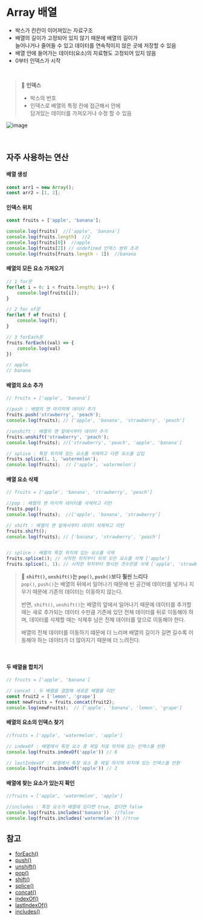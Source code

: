 # Array 배열

- 박스가 칸칸이 이어져있는 자료구조
- 배열의 길이가 고정되어 있지 않기 때문에 배열의 길이가      
  늘어나거나 줄어들 수 있고 데이터를 연속적이지 않은 곳에 저장할 수 있음
- 배열 안에 들어가는 데이터(요소)의 자료형도 고정되어 있지 않음
- 0부터 인덱스가 시작

<br />

> 📌 **인덱스**
> - 박스의 번호
> - 인덱스로 배열의 특정 칸에 접근해서 안에     
>   담겨있는 데이터를 가져오거나 수정 할 수 있음

![image](https://user-images.githubusercontent.com/44824456/158733518-40153bdc-b49c-4cd6-a360-141983f6ed44.png)     

<br />


## 자주 사용하는 연산
#### 배열 생성
```javascript
const arr1 = new Array();
const arr2 = [1, 2];
```


#### 인덱스 위치
```javascript
const fruits = ['apple', 'banana'];

console.log(fruits)  //['apple', 'banana']
console.log(fruits.length)  //2
console.log(fruits[0])  //apple
console.log(fruits[2]) // undefined 인덱스 범위 초과
console.log(fruits[fruits.length - 1])  //banana
```

#### 배열의 모든 요소 가져오기
```javascript
// 1 for문
for(let i = 0; i < fruits.length; i++) {
    console.log(fruits[i]);
}

// 2 for of문
for(let f of fruits) {
    console.log(f);
}

// 3 forEach문
fruits.forEach((val) => {
    console.log(val)
})

// apple
// banana

```

#### 배열의 요소 추가
```javascript
// fruits = ['apple', 'banana']

//push : 배열의 맨 마지막에 데이터 추가
fruits.push('strawberry', 'peach');
console.log(fruits); // ['apple', 'banana', 'strawberry', 'peach']

//unshift : 배열의 맨 앞에서부터 데이터 추가
fruits.unshift('strawberry', 'peach');
console.log(fruits); //['strawberry', 'peach', 'apple', 'banana']

// splice : 특정 위치에 있는 요소를 삭제하고 다른 요소를 삽입
fruits.splice(1, 1, 'watermelon');
console.log(fruits);  // ['apple', 'watermelon']

```

#### 배열 요소 삭제
```javascript
// fruits = ['apple', 'banana', 'strawberry', 'peach']

//pop : 배열의 맨 마지막 데이터를 삭제하고 리턴
fruits.pop();
console.log(fruits);  //['apple', 'banana', 'strawberry']

// shift : 배열의 맨 앞에서부터 데이터 삭제하고 리턴
fruits.shift();
console.log(fruits); // ['banana', 'strawberry', 'peach']


// splice : 배열의 특정 위치에 있는 요소를 삭제
fruits.splice(1); // 시작한 위치부터 뒤의 모든 요소를 삭제 ['apple']
fruits.splice(1, 1); // 시작한 위치부터 명시된 갯수만큼 삭제 ['apple', 'strawberry', 'peach']
```

> 📌 **`shift()`, `unshift()`는 `pop()`, `push()`보다 훨씬 느리다**      
>  `pop()`, `push()`는 배열의 뒤에서 일어나기 때문에 빈 공간에 데이터를 넣거나 지우기 때문에 기존의 데이터는 이동하지 않는다.      
>  
>  반면, `shift()`, `unshift()`는 배열의 앞에서 일어나기 때문에 데이터를 추가할 때는 새로 추가되는 데이터 수만큼 기존에 있던 전체 데이터를 뒤로 이동해야 하며, 
>  데이터를 삭제할 때는 삭제후 남은 전체 데이터를 앞으로 이동해야 한다. 
>  
>  배열의 전체 데이터를 이동하기 떄문에 더 느리며 배열의 길이가 길면 길수록 이동해야 하는 데이터가 더 많아지기 때문에 더 느려진다. 

<br />

#### 두 배열을 합치기
```javascript
// fruits = ['apple', 'banana']

// concat : 두 배열을 결합해 새로운 배열을 리턴
const fruit2 = ['lemon', 'grape']
const newFruits = fruits.concat(fruit2);
console.log(newFruits);  // ['apple', 'banana', 'lemon', 'grape']
```

#### 배열의 요소의 인덱스 찾기
```javascript
//fruits = ['apple', 'watermelon', 'apple']

// indexOf : 배열에서 특정 요소 중 제일 처음 위치에 있는 인덱스를 반환
console.log(fruits.indexOf('apple')) // 0

// lastIndexOf : 배열에서 특정 요소 중 제일 마지막 위치에 있는 인덱스를 반환
console.log(fruits.indexOf('apple')) // 2
```

#### 배열에 찾는 요소가 있는지 확인
```javascript
//fruits = ['apple', 'watermelon', 'apple']

//includes : 특정 요소가 배열에 있다면 true, 없다면 false
console.log(fruits.includes('banana'))  //false
console.log(fruits.includes('watermelon')) //true
```

## 참고
- [forEach()](https://developer.mozilla.org/en-US/docs/Web/JavaScript/Reference/Global_Objects/Array/forEach)
- [push()](https://developer.mozilla.org/en-US/docs/Web/JavaScript/Reference/Global_Objects/Array/push)
- [unshift()](https://developer.mozilla.org/en-US/docs/Web/JavaScript/Reference/Global_Objects/Array/unshift)
- [pop()](https://developer.mozilla.org/en-US/docs/Web/JavaScript/Reference/Global_Objects/Array/pop)
- [shift()](https://developer.mozilla.org/en-US/docs/Web/JavaScript/Reference/Global_Objects/Array/shift)
- [splice()](https://developer.mozilla.org/en-US/docs/Web/JavaScript/Reference/Global_Objects/Array/splice)
- [concat()](https://developer.mozilla.org/en-US/docs/Web/JavaScript/Reference/Global_Objects/Array/concat)
- [indexOf()](https://developer.mozilla.org/en-US/docs/Web/JavaScript/Reference/Global_Objects/Array/indexOf)
- [lastIndexOf()](https://developer.mozilla.org/en-US/docs/Web/JavaScript/Reference/Global_Objects/Array/lastIndexOf)
- [includes()](https://developer.mozilla.org/en-US/docs/Web/JavaScript/Reference/Global_Objects/Array/includes)
